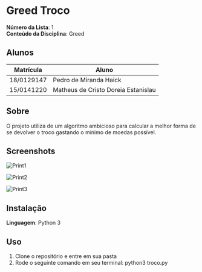 # Greed Troco

**Número da Lista**: 1<br>
**Conteúdo da Disciplina**: Greed<br>

## Alunos
|Matrícula | Aluno |
| -- | -- |
| 18/0129147  |  Pedro de Miranda Haick |
| 15/0141220 |  Matheus de Cristo Doreia Estanislau |

## Sobre 
O projeto utiliza de um algoritmo ambicioso para calcular a melhor forma de se devolver o troco gastando o mínimo de moedas possível. 

## Screenshots
![Print1](https://github.com/projeto-de-algoritmos/Grafos1_Trem/blob/master/myproject/docs/imgs/greed/print1.png?raw=true)

![Print2](https://github.com/projeto-de-algoritmos/Grafos1_Trem/blob/master/myproject/docs/imgs/greed/print2.png?raw=true)

![Print3](https://github.com/projeto-de-algoritmos/Grafos1_Trem/blob/master/myproject/docs/imgs/greed/print3.png?raw=true)


## Instalação 
**Linguagem**: Python 3<br>

## Uso 
1. Clone o repositório e entre em sua pasta
2. Rode o seguinte comando em seu terminal: python3 troco.py
